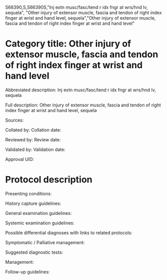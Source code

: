 S66390,S,S66390S,"Inj extn musc/fasc/tend r idx fngr at wrs/hnd lv, sequela", "Other injury of extensor muscle, fascia and tendon of right index finger at wrist and hand level, sequela","Other injury of extensor muscle, fascia and tendon of right index finger at wrist and hand level"
# Category title: Other injury of extensor muscle, fascia and tendon of right index finger at wrist and hand level

Abbreviated description: Inj extn musc/fasc/tend r idx fngr at wrs/hnd lv, sequela

Full description: Other injury of extensor muscle, fascia and tendon of right index finger at wrist and hand level, sequela

Sources:

Collated by:
Collation date:

Reviewed by:
Review date:

Validated by:
Validation date:

Approval UID:

# Protocol description

Presenting conditions:

History capture guidelines:

General examination guidelines:

Systemic examination guidelines:

Possible differential diagnoses with links to related protocols:

Symptomatic / Palliative management:

Suggested diagnostic tests:

Management:

Follow-up guidelines:
